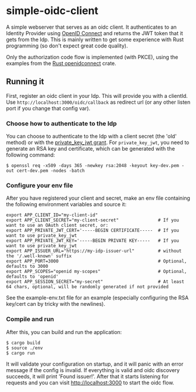 # simple-oidc-client

A simple webserver that serves as an oidc client. It authenticates to an Identity Provider using [OpenID Connect](https://openid.net/connect/) and returns the JWT token that it gets from the Idp. This is mainly written to get some experience with Rust programming (so don't expect great code quality).

Only the authorization code flow is implemented (with PKCE), using the examples from the [Rust openidconnect](https://docs.rs/openidconnect/latest/openidconnect/) crate.

## Running it

First, register an oidc client in your Idp. This will provide you with a clientId. Use `http://localhost:3000/oidc/callback` as redirect url (or any other listen port if you change that config var).

### Choose how to authenticate to the Idp

You can choose to authenticate to the Idp with a client secret (the 'old' method) or with the [private\_key\_jwt grant](https://oauth.net/private-key-jwt/). For `private_key_jwt`, you need to generate an RSA key and certificate, which can be generated with the following command:

```
$ openssl req -x509 -days 365 -newkey rsa:2048 -keyout key-dev.pem -out cert-dev.pem -nodes -batch
```

### Configure your env file

After you have registered your client and secret, make an env file containing the following environment variables and source it:

```
export APP_CLIENT_ID="my-client-id"
export APP_CLIENT_SECRET="my-client-secret"               # If you want to use an OAuth client secret, or:
export APP_PRIVATE_JWT_CERT='-----BEGIN CERTIFICATE-----  # If you want to use private_key_jwt
export APP_PRIVATE_JWT_KEY='-----BEGIN PRIVATE KEY-----   # If you want to use private_key_jwt
export APP_ISSUER_URL="https://my-idp-issuer-url"         # without the '/.well-known' suffix
export APP_PORT=3000                                      # Optional, defaults to 3000
export APP_SCOPES="openid my-scopes"                      # Optional, defaults to 'openid'
export APP_SESSION_SECRET="my-secret"                     # At least 64 chars, optional, will be randomly generated if not provided
```

See the example-env.txt file for an example (especially configuring the RSA key/cert can by tricky with the newlines).

### Compile and run

After this, you can build and run the application:

```
$ cargo build
$ source ./env
$ cargo run
```

It will validate your configuration on startup, and it will panic with an error message if the config is invalid. If everything is valid and oidc discovery succeeds, it will print 'Found issuer!'. After that it starts listening for requests and you can visit [http://localhost:3000](http://localhost:3000) to start the oidc flow.
